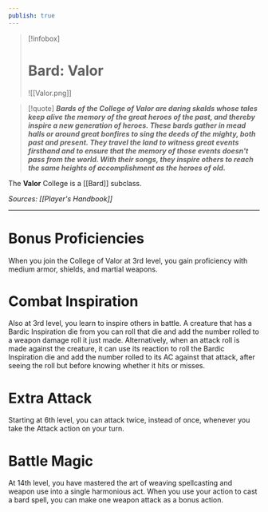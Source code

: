 ```yaml
---
publish: true
---
```

> [!infobox]
> # Bard: Valor
> ![[Valor.png]]

> [!quote]
> **_Bards of the College of Valor are daring skalds whose tales keep alive the memory of the great heroes of the past, and thereby inspire a new generation of heroes. These bards gather in mead halls or around great bonfires to sing the deeds of the mighty, both past and present. They travel the land to witness great events firsthand and to ensure that the memory of those events doesn't pass from the world. With their songs, they inspire others to reach the same heights of accomplishment as the heroes of old._**

The **Valor** College is a [[Bard]] subclass.

*Sources: [[Player's Handbook]]*
***
# Bonus Proficiencies
When you join the College of Valor at 3rd level, you gain proficiency with medium armor, shields, and martial weapons.
# Combat Inspiration
Also at 3rd level, you learn to inspire others in battle. A creature that has a Bardic Inspiration die from you can roll that die and add the number rolled to a weapon damage roll it just made. Alternatively, when an attack roll is made against the creature, it can use its reaction to roll the Bardic Inspiration die and add the number rolled to its AC against that attack, after seeing the roll but before knowing whether it hits or misses.
# Extra Attack
Starting at 6th level, you can attack twice, instead of once, whenever you take the Attack action on your turn.
# Battle Magic
At 14th level, you have mastered the art of weaving spellcasting and weapon use into a single harmonious act. When you use your action to cast a bard spell, you can make one weapon attack as a bonus action.